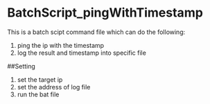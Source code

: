 # BatchScript_pingWithTimestamp
This is a batch scipt command file which can do the following:
1. ping the ip with the timestamp
2. log the result and timestamp into specific file

##Setting
1. set the target ip
2. set the address of log file
3. run the bat file

